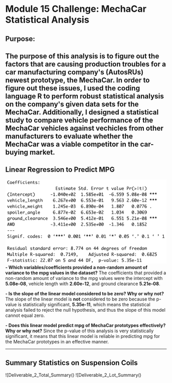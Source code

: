# Module 15 Challenge: MechaCar Statistical Analysis

## Purpose:
The purpose of this analysis is to figure out the factors that are causing production troubles for a car manufacturing company's (AutosRUs) newest prototype, the MechaCar. In order to figure out these issues, I used the coding language R to perform robust statistical analysis on the company's given data sets for the MechaCar. Additionally, I designed a statistical study to compare vehicle performance of the MechaCar vehicles against vechicles from other manufacturers to evaluate whether the MechaCar was a viable competitor in the car-buying market.
---
## Linear Regression to Predict MPG
![Deliverable_1](https://github.com/mbroad1/Module-15-MechaCar-Statistical-Analysis/blob/main/Images/Deliverable_1.png)
**- Which variables/coefficients provided a non-random amount of variance to the mpg values in the dataset?**
The coefficients that provided a non-random amount of variance to the mpg values were the intercept with **5.08e-08**, vehicle length with **2.60e-12**, and ground clearance **5.21e-08**.

**- Is the slope of the linear model considered to be zero? Why or why not?**
The slope of the linear model is **not** considered to be zero because the p-value is statistically significant, **5.35e-11**, which means the statistical analysis failed to reject the null hypothesis, and thus the slope of this model cannot equal zero.

**- Does this linear model predict mpg of MechaCar prototypes effectively? Why or why not?**
Since the p-value of this analysis is very statistically significant, it means that this linear model is reliable in predicting mpg for the MechaCar prototypes in an effective manner.

---
## Summary Statistics on Suspension Coils
![Deliverable_2_Total_Summary()
![Deliverable_2_Lot_Summary()
